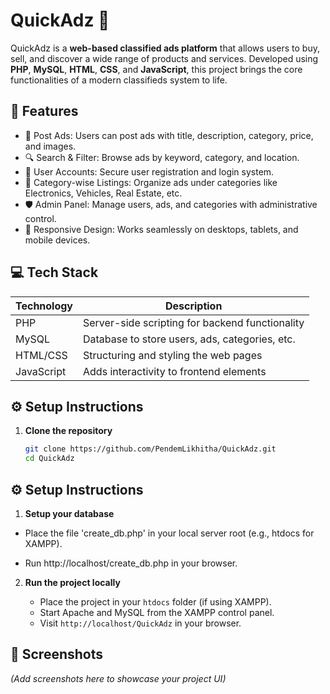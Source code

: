 # QuickAdz 📰

QuickAdz is a **web-based classified ads platform** that allows users to buy, sell, and discover a wide range of products and services. Developed using **PHP**, **MySQL**, **HTML**, **CSS**, and **JavaScript**, this project brings the core functionalities of a modern classifieds system to life.

## 🚀 Features

- 📝 Post Ads: Users can post ads with title, description, category, price, and images.
- 🔍 Search & Filter: Browse ads by keyword, category, and location.
- 👥 User Accounts: Secure user registration and login system.
- 📂 Category-wise Listings: Organize ads under categories like Electronics, Vehicles, Real Estate, etc.
- 🛡️ Admin Panel: Manage users, ads, and categories with administrative control.
- 📱 Responsive Design: Works seamlessly on desktops, tablets, and mobile devices.

## 💻 Tech Stack

| Technology  | Description                                         |
|-------------|-----------------------------------------------------|
| PHP         | Server-side scripting for backend functionality     |
| MySQL       | Database to store users, ads, categories, etc.      |
| HTML/CSS    | Structuring and styling the web pages               |
| JavaScript  | Adds interactivity to frontend elements             |

## ⚙️ Setup Instructions

1. **Clone the repository**

   ```bash
   git clone https://github.com/PendemLikhitha/QuickAdz.git
   cd QuickAdz
## ⚙️ Setup Instructions

1. **Setup your database**

  - Place the file 'create_db.php' in your local server root (e.g., htdocs for XAMPP).

   - Run http://localhost/create_db.php in your browser.

2. **Run the project locally**

   - Place the project in your `htdocs` folder (if using XAMPP).
   - Start Apache and MySQL from the XAMPP control panel.
   - Visit `http://localhost/QuickAdz` in your browser.

## 📸 Screenshots

*(Add screenshots here to showcase your project UI)*



